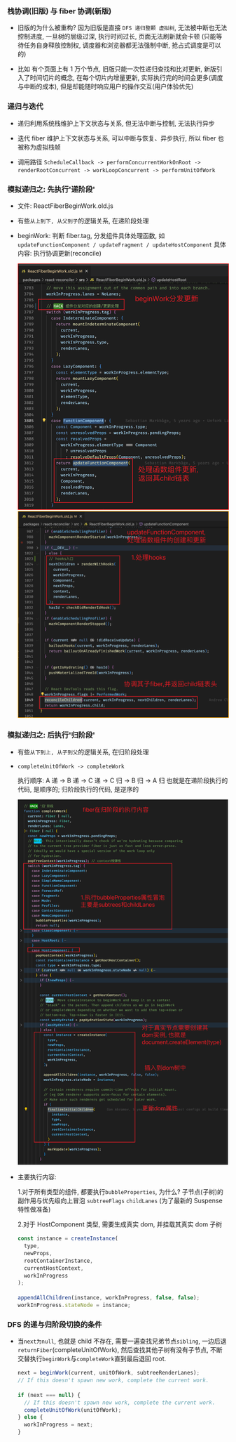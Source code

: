 ### 栈协调(旧版) 与 fiber 协调(新版)

- 旧版的为什么被重构?
  因为旧版是直接 `DFS 递归整颗 虚拟树`, 无法被中断也无法控制进度, 一旦树的层级过深, 执行时间过长, 页面无法刷新就会卡顿
  (只能等待任务自身释放控制权, 调度器和浏览器都无法强制中断, 抢占式调度是可以的)

- 比如 有个页面上有 1 万个节点, 旧版只能一次性递归查找和比对更新,
  新版引入了时间切片的概念, 在每个切片内增量更新, 实际执行完的时间会更多(调度与中断的成本), 但是却能随时响应用户的操作交互(用户体验优先)

### 递归与迭代

- 递归利用系统栈维护上下文状态与关系, 但无法中断与控制, 无法执行异步

- 迭代 fiber 维护上下文状态与关系, 可以中断与恢复、异步执行, 所以 fiber 也被称为虚拟栈帧

- 调用路径
  `ScheduleCallback -> performConcurrentWorkOnRoot -> renderRootConcurrent -> workLoopConcurrent -> performUnitOfWork`

### 模拟递归之: 先执行'递阶段'

- 文件: ReactFiberBeginWork.old.js

- 有些`从上到下, 从父到子`的逻辑关系, 在递阶段处理

- beginWork: 判断 fiber.tag, 分发组件具体处理函数, 如 `updateFunctionComponent / updateFragment / updateHostComponent`
  具体内容: 执行协调更新(reconcile)

  <img src="./imgs/beginWork.png" style="border: 1px solid red" />
  <img src="./imgs/updateFunctionComponent.png" style="border: 1px solid orange" />

### 模拟递归之: 后执行'归阶段'

- 有些`从下到上, 从子到父`的逻辑关系, 在归阶段处理

- `completeUnitOfWork -> completeWork`

  执行顺序: A 递 -> B 递 -> C 递 -> C 归 -> B 归 -> A 归
  也就是在递阶段执行的代码, 是顺序的; 归阶段执行的代码, 是逆序的

  <img src="./imgs/completeWork内容.png" />

- 主要执行内容:

  1.对于所有类型的组件, 都要执行`bubbleProperties`, 为什么? 子节点(子树)的副作用与优先级向上冒泡
  `subtreeFlags` `childLanes` (为了最新的 Suspense 特性做准备)

  2.对于 HostComponent 类型, 需要生成真实 dom, 并挂载其真实 dom 子树

  ```javascript
  const instance = createInstance(
    type,
    newProps,
    rootContainerInstance,
    currentHostContext,
    workInProgress
  );

  appendAllChildren(instance, workInProgress, false, false);
  workInProgress.stateNode = instance;
  ```

### DFS 的递与归阶段切换的条件

- 当`next为null`, 也就是 child 不存在, 需要一遍查找兄弟节点`sibling`, 一边后退`returnFiber`(completeUnitOfWork),
  然后查找其他子树有没有子节点, 不断交替执行`beginWork`与`completeWork`直到最后退回 root.

  ```javascript
  next = beginWork(current, unitOfWork, subtreeRenderLanes);
  // If this doesn't spawn new work, complete the current work.

  if (next === null) {
    // If this doesn't spawn new work, complete the current work.
    completeUnitOfWork(unitOfWork);
  } else {
    workInProgress = next;
  }
  ```
